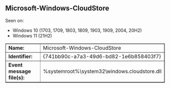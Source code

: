 ## Microsoft-Windows-CloudStore

Seen on:
* Windows 10 (1703, 1709, 1803, 1809, 1903, 1909, 2004, 20H2)
* Windows 11 (21H2)

<table border="1" class="docutils">
  <tbody>
    <tr>
      <td><b>Name:</b></td>
      <td>Microsoft-Windows-CloudStore</td>
    </tr>
    <tr>
      <td><b>Identifier:</b></td>
      <td>{741bb90c-a7a3-49d6-bd82-1e6b858403f7}</td>
    </tr>
    <tr>
      <td><b>Event message file(s):</b></td>
      <td>%systemroot%\system32\windows.cloudstore.dll</td>
    </tr>
  </tbody>
</table>

&nbsp;

